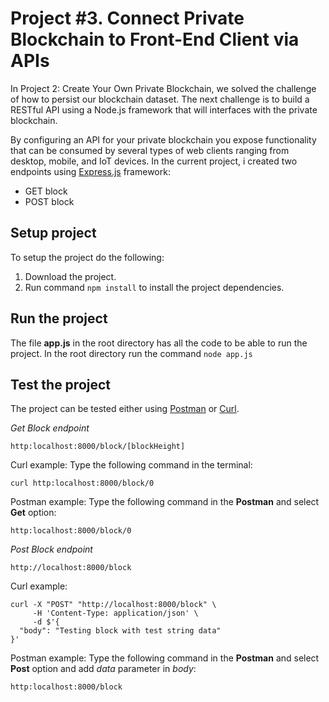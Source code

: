 # Project #3. Connect Private Blockchain to Front-End Client via APIs

In Project 2: Create Your Own Private Blockchain, we solved the challenge of how to persist our blockchain dataset. The next challenge is to build a RESTful API using a Node.js framework that will interfaces with the private blockchain.

By configuring an API for your private blockchain you expose functionality that can be consumed by several types of web clients ranging from desktop, mobile, and IoT devices. In the current project, i created two endpoints using [Express.js](https://expressjs.com/) framework:

* GET block
* POST block

## Setup project

To setup the project do the following:
1. Download the project.
2. Run command `npm install` to install the project dependencies.

## Run the project

The file __app.js__ in the root directory has all the code to be able to run the project. In the root directory run the command `node app.js`

## Test the project

The project can be tested either using [Postman](https://www.getpostman.com/) or [Curl](https://curl.haxx.se/).

*Get Block endpoint*
```
http:localhost:8000/block/[blockHeight]
```
Curl example:
Type the following command in the terminal:
```
curl http:localhost:8000/block/0
```
Postman example:
Type the following command in the __Postman__ and select __Get__ option:
```
http:localhost:8000/block/0
```
*Post Block endpoint*

```
http://localhost:8000/block
```

Curl example:
```
curl -X "POST" "http://localhost:8000/block" \
     -H 'Content-Type: application/json' \
     -d $'{
  "body": "Testing block with test string data"
}'
```

Postman example:
Type the following command in the __Postman__ and select __Post__ option and add *data* parameter in *body*:
```
http:localhost:8000/block
```